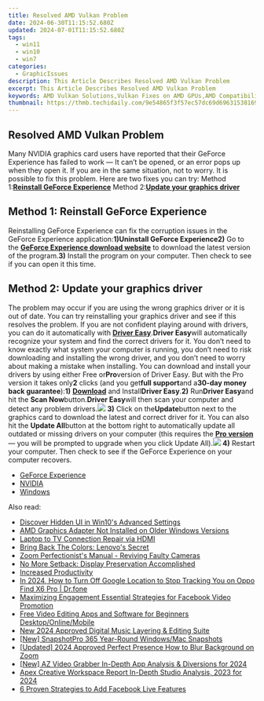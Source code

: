 ```yaml
---
title: Resolved AMD Vulkan Problem
date: 2024-06-30T11:15:52.680Z
updated: 2024-07-01T11:15:52.680Z
tags:
  - win11
  - win10
  - win7
categories:
  - GraphicIssues
description: This Article Describes Resolved AMD Vulkan Problem
excerpt: This Article Describes Resolved AMD Vulkan Problem
keywords: AMD Vulkan Solutions,Vulkan Fixes on AMD GPUs,AMD Compatibility with Vulkan,Optimizing AMD GPUs for Vulkan,Troubleshooting AMD Vulkan Errors,Vulkan API on AMD Drivers Update,AMD Vulkan Compatibility Guide
thumbnail: https://thmb.techidaily.com/9e54865f3f57ec57dc69d69631538169245afb52f02b58f105955b7146a11c16.jpg
---
```


## Resolved AMD Vulkan Problem

Many NVIDIA graphics card users have reported that their GeForce Experience has failed to work — It can’t be opened, or an error pops up when they open it. If you are in the same situation, not to worry. It is possible to fix this problem. Here are two fixes you can try: Method 1:[**Reinstall GeForce Experience**](#a) Method 2:[**Update your graphics driver**](#b)

## Method 1: Reinstall GeForce Experience

Reinstalling GeForce Experience can fix the corruption issues in the GeForce Experience application:**1)**Uninstall GeForce Experience**2)** Go to the [**GeForce Experience download website**](https://www.geforce.com/geforce-experience/download) to download the latest version of the program.**3)** Install the program on your computer. Then check to see if you can open it this time.

## Method 2: Update your graphics driver

The problem may occur if you are using the wrong graphics driver or it is out of date. You can try reinstalling your graphics driver and see if this resolves the problem. If you are not confident playing around with drivers, you can do it automatically with [**Driver Easy**](https://tools.techidaily.com/drivereasy/download/).**Driver Easy**will automatically recognize your system and find the correct drivers for it. You don’t need to know exactly what system your computer is running, you don’t need to risk downloading and installing the wrong driver, and you don’t need to worry about making a mistake when installing. You can download and install your drivers by using either Free or**Pro**version of Driver Easy. But with the Pro version it takes only**2** clicks (and you get**full support**and a**30-day money back guarantee**):**1)** [**Download**](https://tools.techidaily.com/drivereasy/download/) and Install**Driver Easy**.**2)** Run**Driver Easy**and hit the **Scan Now**button.**Driver Easy**will then scan your computer and detect any problem drivers.![](https://images.drivereasy.com/wp-content/uploads/2017/08/img_59a3cbf61b437.jpg) **3)** Click on the**Update**button next to the graphics card to download the latest and correct driver for it. You can also hit the **Update All**button at the bottom right to automatically update all outdated or missing drivers on your computer (this requires the **[Pro version](https://tools.techidaily.com/drivereasy/download/)**  — you will be prompted to upgrade when you click Update All).![](https://images.drivereasy.com/wp-content/uploads/2017/09/img_59c9f696c0595.jpg) **4)** Restart your computer. Then check to see if the GeForce Experience on your computer recovers.

* [GeForce Experience](https://tools.techidaily.com/drivereasy/download/)
* [NVIDIA](https://tools.techidaily.com/drivereasy/download/)
* [Windows](https://tools.techidaily.com/drivereasy/download/)

<ins class="adsbygoogle"
     style="display:block"
     data-ad-format="autorelaxed"
     data-ad-client="ca-pub-7571918770474297"
     data-ad-slot="1223367746"></ins>



<ins class="adsbygoogle"
     style="display:block"
     data-ad-client="ca-pub-7571918770474297"
     data-ad-slot="8358498916"
     data-ad-format="auto"
     data-full-width-responsive="true"></ins>

<span class="atpl-alsoreadstyle">Also read:</span>
<div><ul>
<li><a href="https://graphic-issues.techidaily.com/discover-hidden-ui-in-win10s-advanced-settings/"><u>Discover Hidden UI in Win10's Advanced Settings</u></a></li>
<li><a href="https://graphic-issues.techidaily.com/amd-graphics-adapter-not-installed-on-older-windows-versions/"><u>AMD Graphics Adapter Not Installed on Older Windows Versions</u></a></li>
<li><a href="https://graphic-issues.techidaily.com/laptop-to-tv-connection-repair-via-hdmi/"><u>Laptop to TV Connection Repair via HDMI</u></a></li>
<li><a href="https://graphic-issues.techidaily.com/bring-back-the-colors-lenovos-secret/"><u>Bring Back The Colors: Lenovo's Secret</u></a></li>
<li><a href="https://graphic-issues.techidaily.com/zoom-perfectionists-manual-reviving-faulty-cameras/"><u>Zoom Perfectionist's Manual - Reviving Faulty Cameras</u></a></li>
<li><a href="https://graphic-issues.techidaily.com/no-more-setback-display-preservation-accomplished/"><u>No More Setback: Display Preservation Accomplished</u></a></li>
<li><a href="https://graphic-issues.techidaily.com/increased-productivity/"><u>Increased Productivity</u></a></li>
<li><a href="https://android-location-track.techidaily.com/in-2024-how-to-turn-off-google-location-to-stop-tracking-you-on-oppo-find-x6-pro-drfone-by-drfone-virtual-android/"><u>In 2024, How to Turn Off Google Location to Stop Tracking You on Oppo Find X6 Pro | Dr.fone</u></a></li>
<li><a href="https://facebook-video-content.techidaily.com/maximizing-engagement-essential-strategies-for-facebook-video-promotion/"><u>Maximizing Engagement  Essential Strategies for Facebook Video Promotion</u></a></li>
<li><a href="https://ai-driven-video-production.techidaily.com/free-video-editing-apps-and-software-for-beginners-desktoponlinemobile/"><u>Free Video Editing Apps and Software for Beginners Desktop/Online/Mobile</u></a></li>
<li><a href="https://audio-shaping.techidaily.com/new-2024-approved-digital-music-layering-and-editing-suite/"><u>New 2024 Approved Digital Music Layering & Editing Suite</u></a></li>
<li><a href="https://screen-mirroring-recording.techidaily.com/new-snapshotpro-365-year-round-windowsmac-snapshots/"><u>[New] SnapshotPro 365  Year-Round Windows/Mac Snapshots</u></a></li>
<li><a href="https://screen-recording.techidaily.com/updated-2024-approved-perfect-presence-how-to-blur-background-on-zoom/"><u>[Updated] 2024 Approved  Perfect Presence  How to Blur Background on Zoom</u></a></li>
<li><a href="https://digital-screen-recording.techidaily.com/new-az-video-grabber-in-depth-app-analysis-and-diversions-for-2024/"><u>[New] AZ Video Grabber  In-Depth App Analysis & Diversions for 2024</u></a></li>
<li><a href="https://extra-tips.techidaily.com/apex-creative-workspace-report-in-depth-studio-analysis-2023-for-2024/"><u>Apex Creative Workspace Report  In-Depth Studio Analysis, 2023 for 2024</u></a></li>
<li><a href="https://facebook-video-content.techidaily.com/6-proven-strategies-to-add-facebook-live-features/"><u>6 Proven Strategies to Add Facebook Live Features</u></a></li>
</ul></div>
